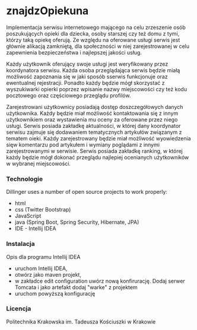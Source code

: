 # znajdzOpiekuna

<p>Implementacja serwisu internetowego mającego na celu zrzeszenie osób poszukujących opieki dla dziecka,
osoby starszej czy też domu z tymi, którzy taką opiekę oferują. Ze względu na oferowane usługi serwis jest
głównie alikacją zamkniętą, dla społeczności w niej zarejestrowanej w celu zapewnienia bezpieczeństwa
i najlepszej jakości usług.</p>
<p>Każdy użytkownik oferujący swoje usługi jest weryfikowany przez koordynatora serwisu. Każda osoba
przeglądająca serwis będzie miałą możliwość zapoznania się w jaki sposób sserwis funkcjonuje oraz ewentualnej
rejestracji. Ponadto każdy będzie mógł skorzystać z wyszukiwarki opierki poprzez wpisanie nazwy miejscowości
czy też kodu pocztowego oraz częściowego przeglądu profilów. </p>
<p>Zarejestrowani użytkownicy posiadają dostęp doszczegółowych danych użytkownika. Każdy będzie miał
możliwość kontaktowania się z innym użytkownikiem oraz wystawienia mu oceny za oferowane przez niego usługi.
Serwis posiada zakładkę aktualności, w której dany koordynator serwisu zajmuje się dodawaniem tematycznych
artykułów związanym z tematem oieki. Każdy zarejestrowany będzie miał możliwość wyowiedzenia sięw komentarzu
pod artykułem i wymiany poglądami z innymi zarejestrowanymi w serwisie. Serwis posiada zakładkę ranking,
w której każdy będzie mógł dokonać przeglądu najlepiej ocenianych użytkowników w wybranej miejscowości.</p>

### Technologie

Dillinger uses a number of open source projects to work properly:

* html
* css (Twitter Bootstrap)
* JavaScript
* java (Spring Boot, Spring Security, Hibernate, JPA)
* IDE - Intellij IDEA

### Instalacja

Opis dla programu Intellij IDEA

* uruchom Intellij IDEA,
* otwórz jako maven projekt,
* w zakładce edit configuration uwórz nową konfirurację. Dodaj serwer Tomcata i jako artefakt dodaj "warke" z projektem
* uruchom powyższą konfigurację

### Licencja
Politechnika Krakowska im. Tadeusza Kościuszki w Krakowie
